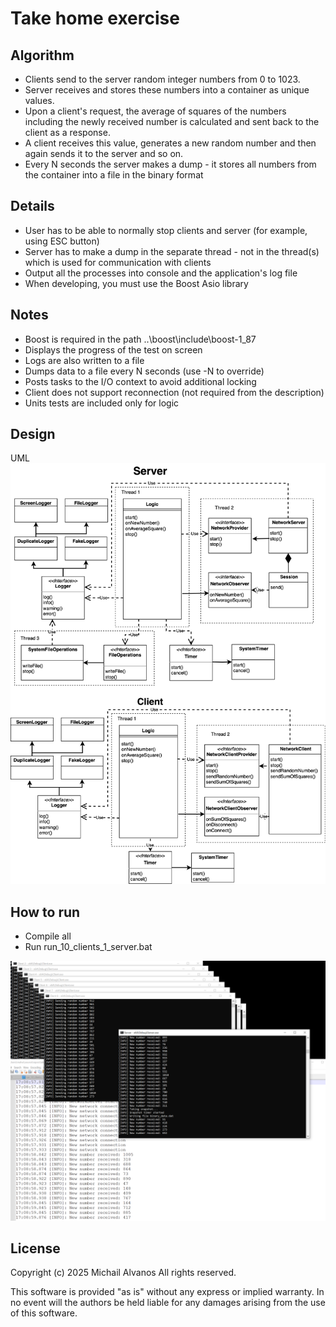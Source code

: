 # Take home exercise

## Algorithm

* Clients send to the server random integer numbers from 0 to 1023.
* Server receives and stores these numbers into a container as unique values.
* Upon a client's request, the average of squares of the numbers including the newly received number is
calculated and sent back to the client as a response.
* A client receives this value, generates a new random number and then again sends it to the server and so
on.
* Every N seconds the server makes a dump - it stores all numbers from the container into a file in the binary
format

## Details
* User has to be able to normally stop clients and server (for example, using ESC button)
* Server has to make a dump in the separate thread - not in the thread(s) which is used for communication
with clients
* Output all the processes into console and the application's log file
* When developing, you must use the Boost Asio library

## Notes
* Boost is required in the path ..\boost\include\boost-1_87
* Displays the progress of the test on screen
* Logs are also written to a file
* Dumps data to a file every N seconds (use -N <value> to override)
* Posts tasks to the I/O context to avoid additional locking
* Client does not support reconnection (not required from the description)
* Units tests are included only for logic

## Design
UML
![UML Diagram.](/UML/design.drawio.svg)

## How to run

* Compile all
* Run run_10_clients_1_server.bat

![Screenshot of a comment on a GitHub issue showing an image, added in the Markdown, of an Octocat smiling and raising a tentacle.](/images/Capture.PNG)


## License

Copyright (c) 2025 Michail Alvanos All rights reserved.

This software is provided "as is" without any express or implied
warranty. In no event will the authors be held liable for any damages
arising from the use of this software.
